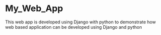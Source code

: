 # My_Web_App
This web app is developed using Django with python to demonstrate how web based application can be developed using Django and python
